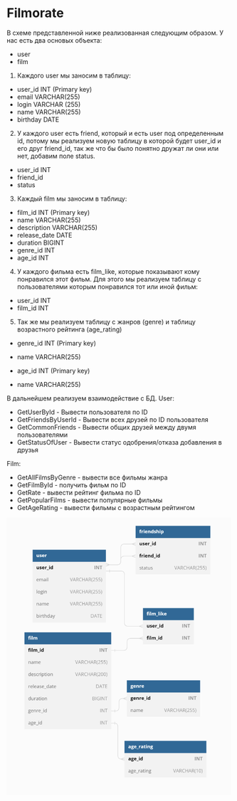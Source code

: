 # Filmorate

В схеме представленной ниже реализованная следующим образом.
У нас есть два основых объекта:
- user
- film

1) Каждого user мы заносим в таблицу:
- user_id INT (Primary key)
- email VARCHAR(255)
- login VARCHAR (255)
- name VARCHAR(255)
- birthday DATE

2) У каждого user есть friend, который и есть user под определенным id, потому мы реализуем новую таблицу в 
которой будет user_id и его друг friend_id, так же что бы было понятно дружат ли они или нет, добавим поле status.
- user_id INT
- friend_id
- status

3) Каждый film мы заносим в таблицу:
- film_id INT (Primary key)
- name VARCHAR(255)
- description VARCHAR(255)
- release_date DATE
- duration BIGINT
- genre_id INT
- age_id INT

4) У каждого фильма есть film_like, которые показывают кому понравился этот фильм. Для этого мы реализуем таблицу с 
пользователями которым понравился тот или иной фильм:
- user_id INT
- film_id INT

5) Так же мы реализуем таблицу с жанров (genre) и таблицу возрастного рейтинга (age_rating)
- genre_id INT (Primary key)
- name VARCHAR(255)

- age_id INT (Primary key)
- name VARCHAR(255)

В дальнейшем реализуем взаимодействие с БД.
User:
- GetUserById - Вывести пользователя по ID
- GetFriendsByUserId - Вывести всех друзей по ID пользователя
- GetCommonFriends - Вывести общих друзей между двумя пользователями
- GetStatusOfUser - Вывести статус одобрения/отказа добавления в друзья

Film:
- GetAllFilmsByGenre - вывести все фильмы жанра
- GetFilmById - получить фильм по ID
- GetRate - вывести рейтинг фильма по ID
- GetPopularFilms - вывести популярные фильмы
- GetAgeRating - вывести фильмы с возрастным рейтингом

![Ссылка схемы БД.](https://github.com/Bikochu/java-filmorate/blob/add_scheme_of_data_base/src/main/resources/static/DB_Filmorate.png)
